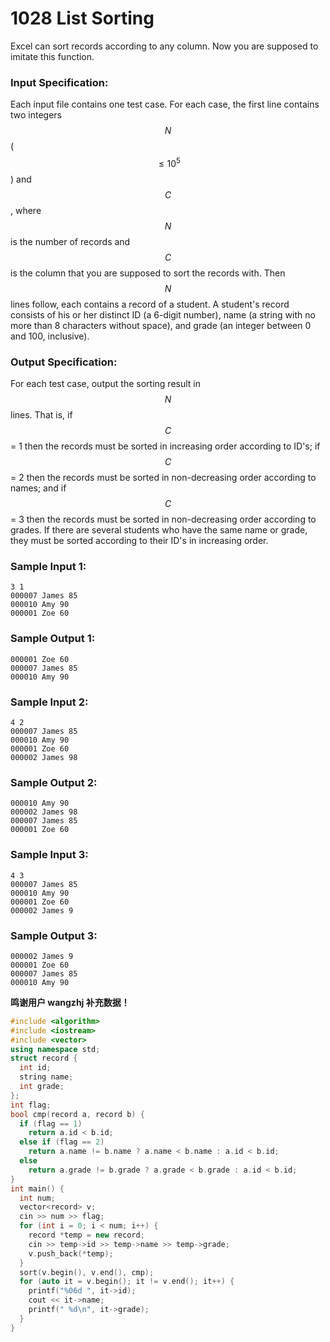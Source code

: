 # 1028 List Sorting
Excel can sort records according to any column. Now you are supposed to imitate this function.

### Input Specification:

Each input file contains one test case. For each case, the first line contains two integers $$N$$ ($$\le 10^5$$) and $$C$$, where $$N$$ is the number of records and $$C$$ is the column that you are supposed to sort the records with. Then $$N$$ lines follow, each contains a record of a student. A student's record consists of his or her distinct ID (a 6-digit number), name (a string with no more than 8 characters without space), and grade (an integer between 0 and 100, inclusive).

### Output Specification:

For each test case, output the sorting result in $$N$$ lines. That is, if $$C$$ = 1 then the records must be sorted in increasing order according to ID's; if $$C$$ = 2 then the records must be sorted in non-decreasing order according to names; and if $$C$$ = 3 then the records must be sorted in non-decreasing order according to grades. If there are several students who have the same name or grade, they must be sorted according to their ID's in increasing order.

### Sample Input 1:
```in
3 1
000007 James 85
000010 Amy 90
000001 Zoe 60

```

### Sample Output 1:
```out
000001 Zoe 60
000007 James 85
000010 Amy 90

```

### Sample Input 2:
```in
4 2
000007 James 85
000010 Amy 90
000001 Zoe 60
000002 James 98

```

### Sample Output 2:
```out
000010 Amy 90
000002 James 98
000007 James 85
000001 Zoe 60

```

### Sample Input 3:
```in
4 3
000007 James 85
000010 Amy 90
000001 Zoe 60
000002 James 9

```

### Sample Output 3:
```out
000002 James 9
000001 Zoe 60
000007 James 85
000010 Amy 90

```

**鸣谢用户 wangzhj 补充数据！**
```cpp
#include <algorithm>
#include <iostream>
#include <vector>
using namespace std;
struct record {
  int id;
  string name;
  int grade;
};
int flag;
bool cmp(record a, record b) {
  if (flag == 1)
    return a.id < b.id;
  else if (flag == 2)
    return a.name != b.name ? a.name < b.name : a.id < b.id;
  else
    return a.grade != b.grade ? a.grade < b.grade : a.id < b.id;
}
int main() {
  int num;
  vector<record> v;
  cin >> num >> flag;
  for (int i = 0; i < num; i++) {
    record *temp = new record;
    cin >> temp->id >> temp->name >> temp->grade;
    v.push_back(*temp);
  }
  sort(v.begin(), v.end(), cmp);
  for (auto it = v.begin(); it != v.end(); it++) {
    printf("%06d ", it->id);
    cout << it->name;
    printf(" %d\n", it->grade);
  }
}

```